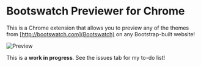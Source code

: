 # Bootswatch Previewer for Chrome
This is a Chrome extension that allows you to preview any of the themes from [http://bootswatch.com](Bootswatch) on any Bootstrap-built website!

![Preview](http://i.imgur.com/i1wzRFp.png)

This is a **work in progress**. See the issues tab for my to-do list!
